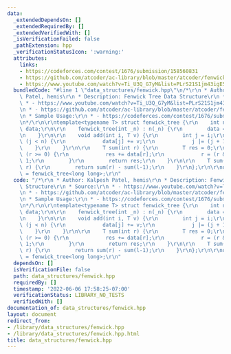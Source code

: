 ```yaml
---
data:
  _extendedDependsOn: []
  _extendedRequiredBy: []
  _extendedVerifiedWith: []
  _isVerificationFailed: false
  _pathExtension: hpp
  _verificationStatusIcon: ':warning:'
  attributes:
    links:
    - https://codeforces.com/contest/1676/submission/158560831
    - https://github.com/atcoder/ac-library/blob/master/atcoder/fenwicktree.hpp
    - https://www.youtube.com/watch?v=Ti_U3Q_G7yM&list=PLrS21S1jm43igE57Ye_edwds_iL7ZOAG4&index=20&ab_channel=PavelMavrin
  bundledCode: "#line 1 \"data_structures/fenwick.hpp\"\n/*\r\n * Author: Kalpesh\
    \ Patel, hemis\r\n * Description: Fenwick Tree Data Structure\r\n * Source:\r\n\
    \ * - https://www.youtube.com/watch?v=Ti_U3Q_G7yM&list=PLrS21S1jm43igE57Ye_edwds_iL7ZOAG4&index=20&ab_channel=PavelMavrin\r\
    \n * - https://github.com/atcoder/ac-library/blob/master/atcoder/fenwicktree.hpp\r\
    \n * Sample Usage:\r\n * - https://codeforces.com/contest/1676/submission/158560831\r\
    \n*/\r\n\r\ntemplate<typename T> struct fenwick_tree {\r\n    int n;\r\n    vector<T>\
    \ data;\r\n\r\n    fenwick_tree(int _n) : n(_n) {\r\n        data = vector<T>(n);\r\
    \n    }\r\n\r\n    void add(int i, T v) {\r\n        int j = i;\r\n        while\
    \ (j < n) {\r\n            data[j] += v;\r\n            j |= (j + 1);\r\n    \
    \    }\r\n    }\r\n\r\n    T sum(int r) {\r\n        T res = 0;\r\n        while\
    \ (r >= 0) {\r\n            res += data[r];\r\n            r = (r & (r + 1)) -\
    \ 1;\r\n        }\r\n        return res;\r\n    }\r\n\r\n    T sum(int l, int\
    \ r) {\r\n        return sum(r) - sum(l-1);\r\n    }\r\n};\r\n\r\nusing fenwick\
    \ = fenwick_tree<long long>;\r\n"
  code: "/*\r\n * Author: Kalpesh Patel, hemis\r\n * Description: Fenwick Tree Data\
    \ Structure\r\n * Source:\r\n * - https://www.youtube.com/watch?v=Ti_U3Q_G7yM&list=PLrS21S1jm43igE57Ye_edwds_iL7ZOAG4&index=20&ab_channel=PavelMavrin\r\
    \n * - https://github.com/atcoder/ac-library/blob/master/atcoder/fenwicktree.hpp\r\
    \n * Sample Usage:\r\n * - https://codeforces.com/contest/1676/submission/158560831\r\
    \n*/\r\n\r\ntemplate<typename T> struct fenwick_tree {\r\n    int n;\r\n    vector<T>\
    \ data;\r\n\r\n    fenwick_tree(int _n) : n(_n) {\r\n        data = vector<T>(n);\r\
    \n    }\r\n\r\n    void add(int i, T v) {\r\n        int j = i;\r\n        while\
    \ (j < n) {\r\n            data[j] += v;\r\n            j |= (j + 1);\r\n    \
    \    }\r\n    }\r\n\r\n    T sum(int r) {\r\n        T res = 0;\r\n        while\
    \ (r >= 0) {\r\n            res += data[r];\r\n            r = (r & (r + 1)) -\
    \ 1;\r\n        }\r\n        return res;\r\n    }\r\n\r\n    T sum(int l, int\
    \ r) {\r\n        return sum(r) - sum(l-1);\r\n    }\r\n};\r\n\r\nusing fenwick\
    \ = fenwick_tree<long long>;\r\n"
  dependsOn: []
  isVerificationFile: false
  path: data_structures/fenwick.hpp
  requiredBy: []
  timestamp: '2022-06-06 17:58:25-07:00'
  verificationStatus: LIBRARY_NO_TESTS
  verifiedWith: []
documentation_of: data_structures/fenwick.hpp
layout: document
redirect_from:
- /library/data_structures/fenwick.hpp
- /library/data_structures/fenwick.hpp.html
title: data_structures/fenwick.hpp
---
```

